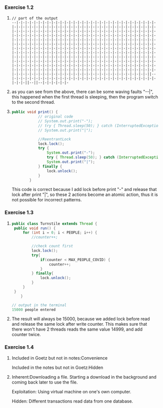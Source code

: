 ### Exercise 1.2

1. ```
   // part of the output
   --|-|-|-|-|-|-|-|-|-|-|-|-|-|-|-|-|-|-|-|-|-|-|-|-|-|-|-|-|-|-|-|-|-|-|-|-|-|-|-|-|-|-|-|-|-|-|-|-|-|-|-|-|-|-|-|-|-|-|-|-|-|-|-|-|-|-|-|-|-|-|-|-|-|-|-|-|-|-|-|-|-|-|-|-|-|-|-|-|-|-|-|-|-|-|-|-|-|-|-|-|-|-|-|-|-|-|-|-|-|-|-|-|-|-|-|-|-|-|-|-|-|-|-|-|-|-|-|-|-|-|-|-|-|-|-|-|-|-|-|-|-|-|-|-|-|-|-|-|-|-|-|-|-|-|-|-|-|-|-|-|-|-|-|-|-|-|-|-|-|-|-|-|-|-|-|-|-|-|-|-|-|-|-|-|-|-|-|-|-|-|-|-|-|-|-|-|-|-|-|-|-|-|-|-|-|-|-|-|-|-|-|-|-|-|-|-|-|-|-|-|-|-|-|-|-|-|-|-|-|-|-|-|-|-|-|-|-|-|-|-|-|-|-|-|-|-|-|-|-|-|-|-|-|-|-|-|-|-|-|-|-|-|-|-|-|-|-|-|-|-|-|-|-|-|-|-|-|-|-|-|-|-|-|-|-|-|-|-|-|-|-|-|-|-|-|-|-|-|-|-|-|-|-|-|-|-|-|-|-|-|-|-|-|-|-|-|-|-|-|-|-|-|-|-|-|-|-|-|-|-|-|-|-|-|-|-|-|-|-|-|-|-|-|-|-|-|-|-|-|-|-|-|-|-|-|-|-|-|-|-|-|-|-|-|-|-|-|-|-|-|-|-|-|-|-|-|-|-|-|-|-|-|-|-|-|-|-|-|-|-|-|-|-|-|-|-|-|-|-|-|-|-|-|-|-|-|-|-|-|-|-|-|-|-|-|-|-|-|-|-|-|-|-|-|-|-||--|-|-|-|-|-|-|-|-|-|-|-|-|-|-|-|-|-|-|-|-|-|-|-|-|-|-|-|-|-|-|-|-|-|-|-|-||--||--|-|-|-|-|-|-
   ```

2. as you can see from the above, there can be some waving faults "--|", this happened when the first thread is sleeping, then the program switch to the second thread.

3. ```java
   public void print() {
               // original code
               // System.out.print("-");
               // try { Thread.sleep(50); } catch (InterruptedException e) { }
               // System.out.print("|");
   
               //ReentrantLock
               lock.lock();
               try {
                   System.out.print("-");
                   try { Thread.sleep(50); } catch (InterruptedException e) { }
                   System.out.print("|");
               } finally {
                   lock.unlock();
               }
           }
   ```

   This code is correct because I add lock before print "-" and release that lock after print "|", so these 2 actions become an atomic action, thus it is not possible for incorrect patterns.

### Exercise 1.3

1. ```java
   public class Turnstile extends Thread {
   	public void run() {
   	    for (int i = 0; i < PEOPLE; i++) {
   			//counter++;
   
   			//check count first
   			lock.lock();
   			try{
   				if(counter < MAX_PEOPLE_COVID) {
   					counter++;
   				}
   			} finally{
   				lock.unlock();
   			}
   	    }	    
   	}
       }
   
   // output in the terminal
   15000 people entered
   ```

2. The result will always be 15000, because we added lock before read and release the same lock after write counter. This makes sure that there won't have 2 threads reads the same value 14999, and add counter twice.

### Exercise 1.4

1. Included in Goetz but not in notes:Convenience

   Included in the notes but not in Goetz:Hidden

2. Inherent:Downloading a file. Starting a download in the background and coming back later to use the file.

   Exploitation: Using virtual machine on one's own computer.

   Hidden: Different transactions read data from one database.
